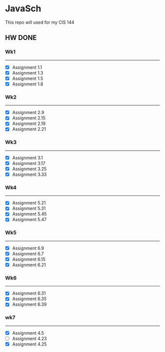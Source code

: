 # JavaSch

This repo will used for my CIS 144

## HW DONE

### Wk1
---

- [x] Assignment 1.1
- [x] Assignment 1.3
- [x] Assignment 1.5
- [x] Assignment 1.8

### Wk2
---

- [x] Assignment 2.9
- [x] Assignment 2.15
- [x] Assignment 2.19
- [x] Assignment 2.21

### Wk3
---

- [x] Assignment 3.1
- [x] Assignment 3.17
- [x] Assignment 3.25
- [x] Assignment 3.33

### Wk4
---

- [x] Assignment 5.21
- [x] Assignment 5.31
- [x] Assignment 5.45
- [x] Assignment 5.47

### Wk5
---

- [x] Assignment 6.9
- [x] Assignment 6.7
- [x] Assignment 6.15
- [x] Assignment 6.21

### Wk6
---

- [x] Assignment 6.31
- [x] Assignment 6.35
- [x] Assignment 6.39

### wk7
---

- [x] Assignment 4.5
- [ ] Assignment 4.23
- [x] Assignment 4.25
